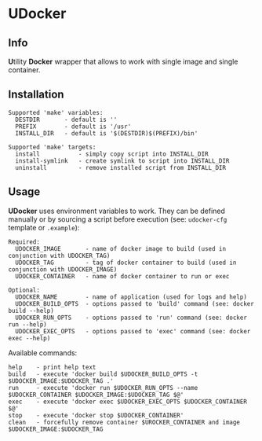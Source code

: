 # UDocker

## Info

**U**tility **Docker** wrapper that allows to work with single image and single container.

## Installation

```
Supported 'make' variables:
  DESTDIR       - default is ''
  PREFIX        - default is '/usr'
  INSTALL_DIR   - default is '$(DESTDIR)$(PREFIX)/bin'    

Supported 'make' targets:
  install           - simply copy script into INSTALL_DIR
  install-symlink   - create symlink to script into INSTALL_DIR
  uninstall         - remove installed script from INSTALL_DIR
```

## Usage

**UDocker** uses environment variables to work. They can be defined manually or by sourcing a script before execution (see: `udocker-cfg` template or `.example`):

```
Required:
  UDOCKER_IMAGE       - name of docker image to build (used in conjunction with UDOCKER_TAG)
  UDOCKER_TAG         - tag of docker container to build (used in conjunction with UDOCKER_IMAGE)
  UDOCKER_CONTAINER   - name of docker container to run or exec

Optional:
  UDOCKER_NAME        - name of application (used for logs and help)
  UDOCKER_BUILD_OPTS  - options passed to 'build' command (see: docker build --help)
  UDOCKER_RUN_OPTS    - options passed to 'run' command (see: docker run --help)
  UDOCKER_EXEC_OPTS   - options passed to 'exec' command (see: docker exec --help)
```

Available commands:

```
help    - print help text
build   - execute 'docker build $UDOCKER_BUILD_OPTS -t $UDOCKER_IMAGE:$UDOCKER_TAG .'
run     - execute 'docker run $UDOCKER_RUN_OPTS --name $UDOCKER_CONTAINER $UDOCKER_IMAGE:$UDOCKER_TAG $@'
exec    - execute 'docker exec $UDOCKER_EXEC_OPTS $UDOCKER_CONTAINER $@'
stop    - execute 'docker stop $UDOCKER_CONTAINER'
clean   - forcefully remove container $UROCKER_CONTAINER and image $UDOCKER_IMAGE:$UDOCKER_TAG
```